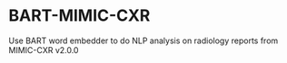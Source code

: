# BART-MIMIC-CXR

Use BART word embedder to do NLP analysis on radiology reports from MIMIC-CXR v2.0.0

